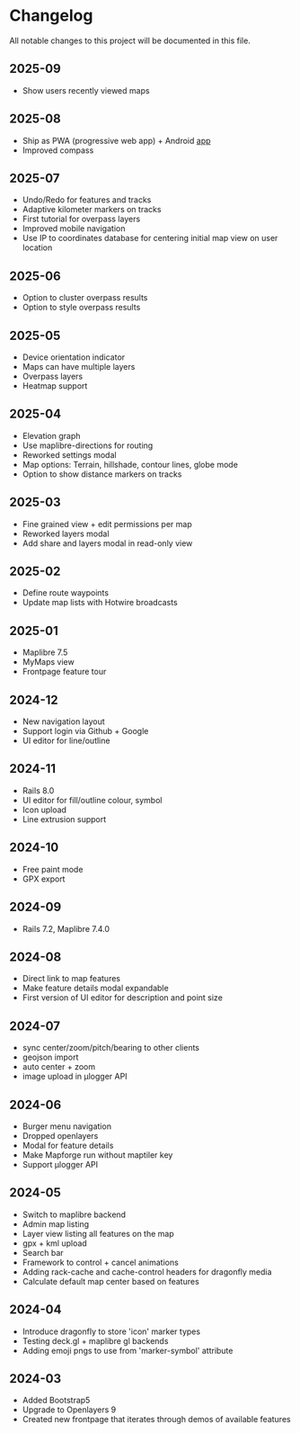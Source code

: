 # Changelog

All notable changes to this project will be documented in this file.

## 2025-09

* Show users recently viewed maps

## 2025-08

* Ship as PWA (progressive web app) + Android [app](https://play.google.com/store/apps/details?id=org.mapforge.twa)
* Improved compass

## 2025-07

* Undo/Redo for features and tracks
* Adaptive kilometer markers on tracks
* First tutorial for overpass layers
* Improved mobile navigation
* Use IP to coordinates database for centering initial map view on user location

## 2025-06

* Option to cluster overpass results
* Option to style overpass results

## 2025-05

* Device orientation indicator
* Maps can have multiple layers
* Overpass layers
* Heatmap support

## 2025-04

* Elevation graph
* Use maplibre-directions for routing
* Reworked settings modal
* Map options: Terrain, hillshade, contour lines, globe mode
* Option to show distance markers on tracks

## 2025-03

* Fine grained view + edit permissions per map
* Reworked layers modal
* Add share and layers modal in read-only view

## 2025-02

* Define route waypoints
* Update map lists with Hotwire broadcasts

## 2025-01

* Maplibre 7.5
* MyMaps view
* Frontpage feature tour

## 2024-12

* New navigation layout
* Support login via Github + Google
* UI editor for line/outline

## 2024-11

* Rails 8.0
* UI editor for fill/outline colour, symbol
* Icon upload
* Line extrusion support

## 2024-10

* Free paint mode
* GPX export

## 2024-09

* Rails 7.2, Maplibre 7.4.0

## 2024-08

* Direct link to map features
* Make feature details modal expandable
* First version of UI editor for description and point size


## 2024-07

* sync center/zoom/pitch/bearing to other clients
* geojson import
* auto center + zoom
* image upload in µlogger API


## 2024-06

* Burger menu navigation
* Dropped openlayers
* Modal for feature details
* Make Mapforge run without maptiler key
* Support µlogger API

## 2024-05

* Switch to maplibre backend
* Admin map listing
* Layer view listing all features on the map
* gpx + kml upload
* Search bar
* Framework to control + cancel animations
* Adding rack-cache and cache-control headers for dragonfly media
* Calculate default map center based on features

## 2024-04

* Introduce dragonfly to store 'icon' marker types
* Testing deck.gl + maplibre gl backends
* Adding emoji pngs to use from 'marker-symbol' attribute

## 2024-03

* Added Bootstrap5
* Upgrade to Openlayers 9
* Created new frontpage that iterates through demos of available features
